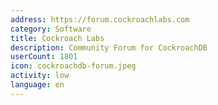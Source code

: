 ```yaml
---
address: https://forum.cockroachlabs.com
category: Software
title: Cockroach Labs
description: Community Forum for CockroachDB
userCount: 1801
icon: cockroachdb-forum.jpeg
activity: low
language: en
---
```

